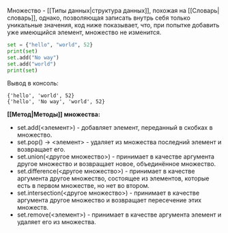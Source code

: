 Множество - [[Типы данных|структура данных]], похожая на [[Словарь|словарь]], однако, позволяющая записать внутрь себя только уникальные значения, код ниже показывает, что, при попытке добавить уже имеющийся элемент, множество не изменится.
```Python
set = {"hello", "world", 52}
print(set)
set.add("No way")
set.add("world")
print(set)
```
Вывод в консоль:
```
{'hello', 'world', 52}
{'hello', 'No way', 'world', 52}
```

**[[Метод|Методы]] множества:**
*  set.add(<элемент>) - добавляет элемент, переданный в скобках в множество.
* set.pop() -> <элемент> - удаляет из множества последний элемент и возвращает его.
* set.union(<другое множество>) - принимает в качестве аргумента другое множество и возвращает новое, объединённое множество.
* set.difference(<другое множество>) - принимает в качестве аргумента другое множество, состоящее из элементов, которые есть в первом множестве, но нет во втором.
* set.intersection(<другое множество>) - принимает в качестве аргумента другое множество и возвращает пересечение этих множеств.
* set.remove(<элемент>) - принимает в качестве аргумента элемент и удаляет его из множества.